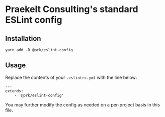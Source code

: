 # Praekelt Consulting's standard ESLint config

## Installation
```
yarn add -D @prk/eslint-config
```

## Usage
Replace the contents of your `.eslintrc.yml`
with the line below:

```
---
extends:
    - '@prk/eslint-config'
```

You may further modify the config as needed on a per-project basis in this file.
